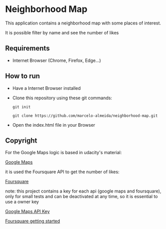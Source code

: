 # Neighborhood Map
This application contains a neighborhood map with some places of interest.


It is possible filter by name and see the number of likes
## Requirements
* Internet Browser (Chrome, Firefox, Edge...)
## How to run
* Have a Internet Browser installed


* Clone this repository using these git commands:

  `git init`

  `git clone https://github.com/marcelo-almeida/neighborhood-map.git`


* Open the index.html file in your Browser
## Copyright

For the Google Maps logic is based in udacity's material:

  [Google Maps](https://github.com/udacity/ud864)

it is used the Foursquare API to get the number of likes:

  [Foursquare](https://pt.foursquare.com/developers/apps)


note: this project contains a key for each api (google maps and foursquare), only for small tests and can be deactivated at any time, so it is essential to use a owner key

  [Google Maps API Key](https://developers.google.com/maps/documentation/javascript/get-api-key)

  [Foursquare getting started](https://developer.foursquare.com/docs/api/getting-started)
